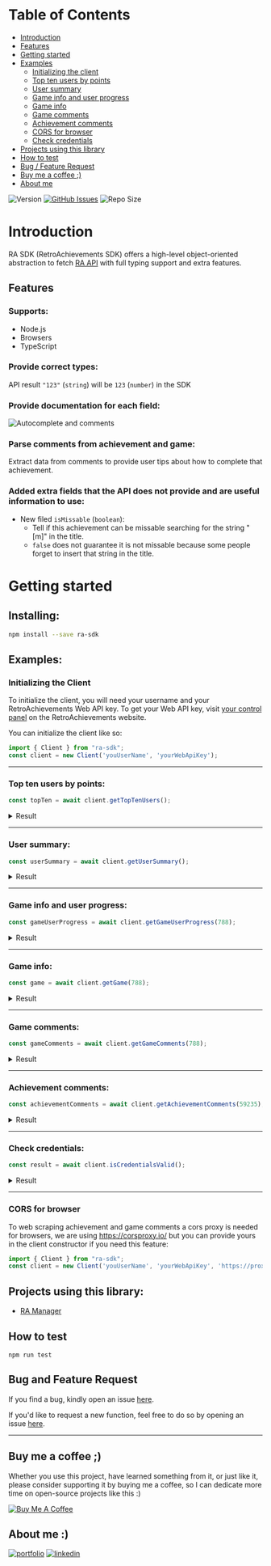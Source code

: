 # Table of Contents

- [Introduction](#introduction)
- [Features](#features)
- [Getting started](#getting-started)
- [Examples](#examples)
  - [Initializing the client](#initializing-the-client)
  - [Top ten users by points](#top-ten-users-by-points)
  - [User summary](#user-summary)
  - [Game info and user progress](#game-info-and-user-progress)
  - [Game info](#game-info)
  - [Game comments](#game-comments)
  - [Achievement comments](#achievement-comments)
  - [CORS for browser](#top-ten-users-by-points)
  - [Check credentials](#check-credentials)
- [Projects using this library](#projects-using-this-library)
- [How to test](#how-to-test)
- [Bug / Feature Request](#bug-and-feature-request)
- [Buy me a coffee ;)](#buy-me-a-coffee)
- [About me](#about-me)

![Version](https://img.shields.io/github/package-json/v/diegovarussa/ra-sdk)
[![GitHub Issues](https://img.shields.io/github/issues/diegovarussa/ra-sdk.svg)](https://github.com/diegovarussa/ra-sdk/issues) 
![Repo Size](https://img.shields.io/github/repo-size/diegovarussa/ra-sdk)

# Introduction
RA SDK (RetroAchievements SDK) offers a high-level object-oriented abstraction to fetch [RA API](https://github.com/RetroAchievements/RAWeb/tree/master/public/API) with full typing support and extra features.

## Features

### Supports:
* Node.js
* Browsers
* TypeScript

### Provide correct types:
API result `"123"` (`string`) will be `123` (`number`) in the SDK

### Provide documentation for each field:
![Autocomplete and comments](https://i.imgur.com/rFhDMFq.png)


### Parse comments from achievement and game:
Extract data from comments to provide user tips about how to complete that achievement.

### Added extra fields that the API does not provide and are useful information to use:


* New filed `isMissable` (`boolean`):
  * Tell if this achievement can be missable searching for the string "[m]" in the title.
  * `false` does not guarantee it is not missable because some people forget to insert that string in the title.

# Getting started

## Installing:

```sh
npm install --save ra-sdk
```

## Examples:

### Initializing the Client

To initialize the client, you will need your username and your RetroAchievements Web API key. To get your Web API key, visit [your control panel](http://retroachievements.org/controlpanel.php) on the RetroAchievements website.

You can initialize the client like so:

```typescript
import { Client } from "ra-sdk";
const client = new Client('youUserName', 'yourWebApiKey');
```
---

### Top ten users by points:

  ```ts
  const topTen = await client.getTopTenUsers();
  ```
<details>
  <summary>Result</summary>

  ```js
  [
    UserTopTen { name: 'MaxMilyin', points: 348687, retroRatio: 1001566 },
    UserTopTen {
      name: 'HippopotamusRex',
      points: 314940,
      retroRatio: 1193974
    },
    UserTopTen { name: 'Sarconius', points: 260080, retroRatio: 1175577 },
    UserTopTen { name: 'guineu', points: 243826, retroRatio: 678515 },
    UserTopTen {
      name: 'Andrey199650',
      points: 241322,
      retroRatio: 571014
    },
    UserTopTen { name: 'Wendigo', points: 231206, retroRatio: 1102330 },
    UserTopTen {
      name: 'donutweegee',
      points: 210093,
      retroRatio: 602855
    },
    UserTopTen { name: 'Infernum', points: 204931, retroRatio: 713560 },
    UserTopTen {
      name: 'AmericanNinja',
      points: 204226,
      retroRatio: 569431
    },
    UserTopTen {
      name: 'FabricioPrie',
      points: 198120,
      retroRatio: 458509
    }
  ]

  ```
</details>

---

### User summary:

  ```ts
  const userSummary = await client.getUserSummary();
  ```

<details>
  <summary>Result</summary>

  ```js
 UserSummary {
      recentlyPlayed: [
        GameRecentPlayed {
          id: 11750,
          title: 'Metal Slug: Super Vehicle-001',
          consoleId: 27,
          consoleName: 'Arcade',
          imageIcon: '/Images/049652.png',
          lastPlayed: 2023-02-06T21:15:12.000Z,
          myVote: NaN
        },
        GameRecentPlayed {
          id: 10073,
          title: 'GoldenEye 007',
          consoleId: 2,
          consoleName: 'Nintendo 64',
          imageIcon: '/Images/022585.png',
          lastPlayed: 2023-01-28T00:52:32.000Z,
          myVote: NaN
        },
        GameRecentPlayed {
          id: 21877,
          title: '~Hack~ Legend of Zelda, The: Ancient Dungeon',
          consoleId: 7,
          consoleName: 'NES',
          imageIcon: '/Images/065506.png',
          lastPlayed: 2023-01-25T21:41:24.000Z,
          myVote: NaN
        },
      ],
      awarded: [
        UserProgress {
          id: 319,
          numPossibleAchievements: 77,
          possibleScore: 600,
          numAchieved: 15,
          scoreAchieved: 68,
          numAchievedHardcore: 15,
          scoreAchievedHardcore: 68
        },
        UserProgress {
          id: 10073,
          numPossibleAchievements: 141,
          possibleScore: 1070,
          numAchieved: 0,
          scoreAchieved: 0,
          numAchievedHardcore: 0,
          scoreAchievedHardcore: 0
        },
        UserProgress {
          id: 11750,
          numPossibleAchievements: 32,
          possibleScore: 460,
          numAchieved: 2,
          scoreAchieved: 8,
          numAchievedHardcore: 2,
          scoreAchievedHardcore: 8
        },
      ],
      recentAchievements: [
        AchievementRecent {
          isAwarded: 1,
          hardcoreAchieved: 0,
          id: 59229,
          gameId: 11750,
          gameTitle: 'Metal Slug: Super Vehicle-001',
          badgeName: '136912',
          title: 'Tetsuyuki',
          description: 'Clear Mission 1.',
          points: 5,
          dateAwarded: 2023-01-17T18:04:59.000Z
        },
        AchievementRecent {
          isAwarded: 1,
          hardcoreAchieved: 0,
          id: 59251,
          gameId: 11750,
          gameTitle: 'Metal Slug: Super Vehicle-001',
          badgeName: '136929',
          title: 'Super Vehicle-001 - Rise',
          description: 'Clear Mission 1 with a Slug Tank.',
          points: 3,
          dateAwarded: 2023-01-17T18:05:07.000Z
        },
        AchievementRecent {
          isAwarded: 1,
          hardcoreAchieved: 0,
          id: 86029,
          gameId: 11825,
          gameTitle: 'Metal Slug 2: Super Vehicle-001/II',
          badgeName: '92440',
          title: 'Desert POW Rescue',
          description: 'Save 5 POWs in Mission 1 (P1).',
          points: 5,
          dateAwarded: 2023-01-17T18:08:01.000Z
        },
      ],
      id: 82930,
      totalPoints: 10041,
      totalSoftcorePoints: 129,
      totalTruePoints: 24039,
      permissions: 1,
      memberSince: 2018-11-12T12:09:51.000Z,
      rank: 2868,
      untracked: false,
      userPic: '/UserPic/Varussa.png',
      motto: 'We must all face the choice between what is right.',
      userWallActive: true,
      totalRanked: 35040,
      lastGameID: 11750,
      lastGame: GameLast {
        flags: 0,
        id: 11750,
        title: 'Metal Slug: Super Vehicle-001',
        consoleId: 27,
        consoleName: 'Arcade',
        forumTopicId: 6387,
        imageIcon: '/Images/049652.png',
        imageTitle: '/Images/016020.png',
        imageInGame: '/Images/016021.png',
        imageBoxArt: '/Images/016022.png',
        publisher: 'SNK',
        developer: 'Nazca Corporation',
        genre: 'Run & Gun',
        released: 1996-04-01T03:00:00.000Z,
        isFinal: false,
        richPresencePatch: 'Lookup:Difficulty\r\n' +
          '0x00=Level-1\r\n' +
          '0x01=Level-1\r\n' +
          '0x02=Level-3\r\n' +
          '0x03=Level-4\r\n' +
          '0x04=Level-5\r\n' +
          '0x05=Level-6\r\n' +
          '0x06=Level-7\r\n' +
          '0x07=Level-8\r\n' +
          '\r\n' +
          'Lookup:LevelName\r\n' +
          '0x00=Playing on Mission 1\r\n' +
          '0x01=Playing on Mission 2\r\n' +
          '0x02=Playing on Mission 3\r\n' +
          '0x03=Playing on Mission 4\r\n' +
          '0x04=Playing on Mission 5\r\n' +
          '0x05=Playing on Final Mission\r\n' +
          '0xff=Title Screen\r\n' +
          '\r\n' +
          'Lookup:Gun\r\n' +
          '0x00=Handgun\r\n' +
          '0x01=Shotgun\r\n' +
          '0x02=Flameshot\r\n' +
          '0x03=Rocket Launcher\r\n' +
          '0x04=H. Machine Gun\r\n' +
          '\r\n' +
          'Format:Continues\r\n' +
          'FormatType=VALUE\r\n' +
          '\r\n' +
          'Format:Prisoners\r\n' +
          'FormatType=VALUE\r\n' +
          '\r\n' +
          'Display:\r\n' +
          '?0xh6ece=hff?Title Screen\r\n' +
          '?0xh6ecb=h01?Demo\r\n' +
          '@LevelName(0xh6ece) on @Difficulty(0xhfd8a) - P1:  @Continues(0xHe3bb) continues and @Prisoners(0xhe3bd) POWs, P2: @Continues(0xHe3ba) continues and @Prisoners(0xhe3bc) POWs.'
      },
      richPresenceMsg: 'Playing on Mission 1 on Level-4 - P1:  0 continues and 0 POWs, P2: 0 continues and 0 POWs.',
      recentlyPlayedCount: 5,
      lastActivity: Activity {
        id: 60112782,
        timestamp: 2023-02-06T21:14:47.000Z,
        lastUpdate: 2023-02-06T21:15:12.000Z,
        activityType: 3,
        user: 'Varussa',
        data: '11750',
        data2: 'null'
      },
      status: 'Offline',
      contribCount: 0,
      contribYield: 0
    }

  ```
</details>

---

### Game info and user progress:

  ```ts
  const gameUserProgress = await client.getGameUserProgress(788);
  ```

<details>
  <summary>Result</summary>

  ```js
GameUserProgress {
      id: 788,
      title: 'Pokemon LeafGreen Version',
      gameTitle: 'Pokemon LeafGreen Version',
      consoleID: 5,
      consoleName: 'Game Boy Advance',
      console: undefined,
      forumTopicId: 2257,
      flags: 0,
      gameIcon: undefined,
      imageIcon: '/Images/042055.png',
      imageTitle: '/Images/008033.png',
      imageInGame: '/Images/008036.png',
      imageBoxArt: '/Images/052366.png',
      publisher: 'Nintendo',
      developer: 'Game Freak',
      genre: 'Role-Playing Game',
      released: 2004-09-07T03:00:00.000Z,
      achievements: [
        GameAchievement {
          id: 34776,
          title: 'I Choose You! [m]',
          description: "Defeat your rival in Oak's Lab.",
          points: 1,
          author: 'gooby',
          isMissable: true,
          trueRatio: 1,
          dateModified: 2022-04-13T00:13:47.000Z,
          dateCreated: 2016-04-15T22:06:54.000Z,
          numAwarded: 2955,
          numAwardedHardcore: 1762,
          badgeName: '233606',
          displayOrder: 1,
          memAddr: 'e235e95031553f17d22318e46f29197a',
          dateEarned: 2022-12-13T21:40:23.000Z,
          dateEarnedHardcore: 2022-12-13T21:40:23.000Z
        },
        GameAchievement {
          id: 34777,
          title: 'Champ In The Making! [m]',
          description: 'Win the optional battle against your rival on route 22.',
          points: 5,
          author: 'gooby',
          isMissable: true,
          trueRatio: 6,
          dateModified: 2022-04-13T00:13:48.000Z,
          dateCreated: 2016-04-15T22:07:15.000Z,
          numAwarded: 1709,
          numAwardedHardcore: 1195,
          badgeName: '233607',
          displayOrder: 2,
          memAddr: 'bb303ba7155f25b0021c1d6773e3d389',
          dateEarned: 2022-12-13T21:58:01.000Z,
          dateEarnedHardcore: 2022-12-13T21:58:01.000Z
        },
        GameAchievement {
          id: 34778,
          title: 'Always Plodding Behind!',
          description: 'Defeat your rival in Cerulean City.',
          points: 5,
          author: 'gooby',
          isMissable: false,
          trueRatio: 6,
          dateModified: 2022-04-13T00:13:48.000Z,
          dateCreated: 2016-04-15T22:07:21.000Z,
          numAwarded: 1620,
          numAwardedHardcore: 1100,
          badgeName: '233608',
          displayOrder: 4,
          memAddr: 'ae7f21588f1f4c758d3c083991f11cb8',
          dateEarned: null,
          dateEarnedHardcore: null
        }
      ],
      isFinal: false,
      numAchievements: 42,
      numDistinctPlayersCasual: 3173,
      numDistinctPlayersHardcore: 1838,
      richPresencePatch: 'b01e29de87e0f7bdcc04be88bce6fc66',
      numAwardedToUser: 3,
      numAwardedToUserHardcore: 3,
      userCompletion: 7.14,
      userCompletionHardcore: 7.14
    }

  ```
</details>

---

### Game info:

  ```ts
  const game = await client.getGame(788);
  ```

<details>
  <summary>Result</summary>

  ```js
  Game {
      id: 788,
      title: 'Pokemon LeafGreen Version',
      gameTitle: 'Pokemon LeafGreen Version',
      consoleID: 5,
      consoleName: 'Game Boy Advance',
      console: 'Game Boy Advance',
      forumTopicId: 2257,
      flags: 0,
      gameIcon: '/Images/042055.png',
      imageIcon: '/Images/042055.png',
      imageTitle: '/Images/008033.png',
      imageInGame: '/Images/008036.png',
      imageBoxArt: '/Images/052366.png',
      publisher: 'Nintendo',
      developer: 'Game Freak',
      genre: 'Role-Playing Game',
      released: 2004-09-07T03:00:00.000Z
    }

  ```
</details>

---

### Game comments:

  ```ts
  const gameComments = await client.getGameComments(788);
  ```

<details>
  <summary>Result</summary>

  ```js
  [
    CommentItem {
      user: 'completos',
      date: 2022-06-11T14:43:00.000Z,
      comment: 'MASTERED!'
    },
    CommentItem {
      user: 'SRamos',
      date: 2022-06-26T19:53:00.000Z,
      comment: 'Mastered :)'
    },
    CommentItem {
      user: 'Omegaelnegro',
      date: 2022-07-02T22:58:00.000Z,
      comment: 'Achievements for the Spain version plz'
    },
    CommentItem {
      user: 'LilacChicky',
      date: 2022-07-05T19:27:00.000Z,
      comment: 'Mastered! This is a good place to start doing Pokémon cheevos due to it being a remake of the first games and the relatively simple goals. Bulbapedia and the speed-up key will definitely be your friends. Incidentally, the guy that gave me my copy back in the Diamond/Pearl days insisted I call it LuigiGreen...and I still do! XD'
    }
  ]

  ```
</details>

---

### Achievement comments:

  ```ts
  const achievementComments = await client.getAchievementComments(59235);
  ```

<details>
  <summary>Result</summary>

  ```js
  [
    CommentItem {
      user: 'BerserkerBR',
      date: 2018-08-08T02:18:00.000Z,
      comment: 'stage 3. Stand in a specific point in the mountains. It triggers a special animation'
    },
    CommentItem {
      user: 'QRS666',
      date: 2020-08-28T15:57:00.000Z,
      comment: 'I still do not get this one :/ Any hint would be nice, thanks!'
    },
    CommentItem {
      user: 'xcommander',
      date: 2020-11-20T21:31:00.000Z,
      comment: "This can be triggered in any stage, as long as you're on the edge of a platform. Wait for a few seconds and the animation will be triggered."
    },
    CommentItem {
      user: 'jago2077',
      date: 2021-09-10T23:34:00.000Z,
      comment: 'like he s falling waoooooow'
    }
  ]
  ```
</details>

---

### Check credentials:

  ```ts
  const result = await client.isCredentialsValid();
  ```

<details>
  <summary>Result</summary>

  ```js
{ valid: false, message: 'Invalid Web API Key' }

  ```
</details>

---

### CORS for browser

To web scraping achievement and game comments a cors proxy is needed for browsers, we are using https://corsproxy.io/ but you can provide yours in the client constructor if you need this feature: 
```typescript
import { Client } from "ra-sdk";
const client = new Client('youUserName', 'yourWebApiKey', 'https://proxy.cors.sh/');
```

## Projects using this library:

* [RA Manager](https://diegovarussa.github.io/#/retro)

## How to test

```
npm run test
```

## Bug and Feature Request

If you find a bug, kindly open an issue [here](https://github.com/diegovarussa/ra-sdk/issues/new).

If you'd like to request a new function, feel free to do so by opening an issue [here](https://github.com/diegovarussa/ra-sdk/issues/new).

---

## Buy me a coffee ;)

Whether you use this project, have learned something from it, or just like it, please consider supporting it by buying me a coffee, so I can dedicate more time on open-source projects like this :)

<a href="https://www.buymeacoffee.com/diegovarussa" target="_blank"><img src="https://www.buymeacoffee.com/assets/img/custom_images/orange_img.png" alt="Buy Me A Coffee" style="height: auto !important;width: auto !important;" ></a>

## About me :)
[![portfolio](https://img.shields.io/badge/my_portfolio-000?style=for-the-badge&logo=ko-fi&logoColor=white)](https://diegovarussa.github.io/)
[![linkedin](https://img.shields.io/badge/linkedin-0A66C2?style=for-the-badge&logo=linkedin&logoColor=white)](https://www.linkedin.com/in/diegovarussa/)

